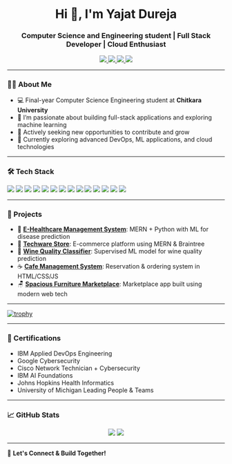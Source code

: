 <h1 align="center">Hi 👋, I'm Yajat Dureja</h1>
<h3 align="center">Computer Science and Engineering student | Full Stack Developer | Cloud Enthusiast</h3>

<p align="center">
  <a href="https://github.com/Yajat047" target="_blank">
    <img src="https://img.shields.io/github/followers/Yajat047?label=Follow&style=social" />
  </a>
  <a href="mailto:yajatdureja@gmail.com">
    <img src="https://img.shields.io/badge/email-yajatdureja@gmail.com-D14836?style=flat&logo=gmail&logoColor=white" />
  </a>
  <a href="https://linkedin.com/in/yajat47" target="_blank">
    <img src="https://img.shields.io/badge/LinkedIn-yajat47-blue?style=flat&logo=linkedin" />
  </a>
  <a href="https://drive.google.com/file/d/1AOsuYI3ucvsxS2j0uaHZHEpBb7Q9kxXG/view?usp=drive_link" target="_blank">
    <img src="https://img.shields.io/badge/Resume-View-informational?style=flat&logo=google-drive&logoColor=white&color=0A66C2" />
  </a>
</p>

---

### 👨‍💻 About Me
- 💻 Final-year Computer Science Engineering student at **Chitkara University**
- 🔭 I’m passionate about building full-stack applications and exploring machine learning
- 🚀 Actively seeking new opportunities to contribute and grow
- 🌱 Currently exploring advanced DevOps, ML applications, and cloud technologies

---

### 🛠️ Tech Stack

<p align="left">
  <img src="https://img.shields.io/badge/React-20232A?style=for-the-badge&logo=react&logoColor=61DAFB"/>
  <img src="https://img.shields.io/badge/Node.js-43853D?style=for-the-badge&logo=node.js&logoColor=white"/>
  <img src="https://img.shields.io/badge/Express.js-404D59?style=for-the-badge"/>
  <img src="https://img.shields.io/badge/MongoDB-4EA94B?style=for-the-badge&logo=mongodb&logoColor=white"/>
  <img src="https://img.shields.io/badge/MySQL-00000F?style=for-the-badge&logo=mysql&logoColor=white"/>
  <img src="https://img.shields.io/badge/AWS-232F3E?style=for-the-badge&logo=amazon-aws&logoColor=white"/>
  <img src="https://img.shields.io/badge/GitHub-181717?style=for-the-badge&logo=github&logoColor=white"/>
  <img src="https://img.shields.io/badge/Git-F05032?style=for-the-badge&logo=git&logoColor=white"/>
  <img src="https://img.shields.io/badge/Java-ED8B00?style=for-the-badge&logo=java&logoColor=white"/>
  <img src="https://img.shields.io/badge/Python-3776AB?style=for-the-badge&logo=python&logoColor=white"/>
  <img src="https://img.shields.io/badge/Machine%20Learning-FF6F00?style=for-the-badge&logo=scikit-learn&logoColor=white"/>
  <img src="https://img.shields.io/badge/HTML5-E34F26?style=for-the-badge&logo=html5&logoColor=white"/>
  <img src="https://img.shields.io/badge/CSS3-1572B6?style=for-the-badge&logo=css3&logoColor=white"/>
  <img src="https://img.shields.io/badge/JavaScript-F7DF1E?style=for-the-badge&logo=javascript&logoColor=black"/>
</p>

---

### 🚀 Projects

- 🏥 [**E-Healthcare Management System**](https://github.com/Yajat047/IP-Healthcare): MERN + Python with ML for disease prediction  
- 🛒 [**Techware Store**](https://github.com/Yajat047/fse-project): E-commerce platform using MERN & Braintree
- 🍷 [**Wine Quality Classifier**](https://github.com/Yajat047/aiml_wine_quality): Supervised ML model for wine quality prediction
- ☕ [**Cafe Management System**](https://github.com/Yajat047/cafemanagement): Reservation & ordering system in HTML/CSS/JS
- 🪑 [**Spacious Furniture Marketplace**](https://github.com/Yajat047/thespacious): Marketplace app built using modern web tech

---

[![trophy](https://github-profile-trophy.vercel.app/?Yajat047=ryo-ma&theme=onedark)](https://github.com/ryo-ma/github-profile-trophy)

---

### 📜 Certifications
- IBM Applied DevOps Engineering  
- Google Cybersecurity  
- Cisco Network Technician + Cybersecurity  
- IBM AI Foundations  
- Johns Hopkins Health Informatics  
- University of Michigan Leading People & Teams  

---

### 📈 GitHub Stats

<p align="center">
  <img src="https://github-readme-stats.vercel.app/api?username=Yajat047&show_icons=true&theme=github_dark" />
  <img src="https://github-readme-stats.vercel.app/api/top-langs/?username=Yajat047&layout=compact&theme=github_dark" />
</p>

---

🔗 **Let's Connect & Build Together!**
